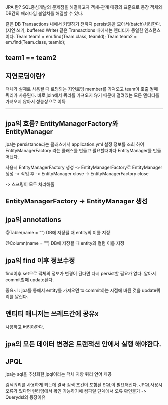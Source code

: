 JPA 란?
SQL중심개발의 문제점을 해결하고자 객체-관계 매핑의 표준으로 등장
객체와 DB간의 패러다임 불일치를 해결할 수 있다.

같은 DB Transactions 내에서 커밋하기 전까지 persist등을 모아서(batch)처리한다.(지연 쓰기, buffered Write)
같은 Transactions 내에서는 엔티티가 동일한 인스턴스이다.
Team team1 = em.find(Team.class, teamId);
Team team2 = em.find(Team.class, teamId);

## team1 == team2

## 지연로딩이란?

객체가 실제로 사용될 때 로딩되는 지연로딩
member를 가져오고 team이 호출 될때 쿼리가 사용된다.
바로 join해서 쿼리를 가져오지 않기 때문에 걸려있는 모든 엔티티를 가져오지 않아서 성능상으로 이득

---

## jpa의 흐름? EntityManagerFactory와 EntityManager

jpa는 persistance라는 클래스에서 application.yml 설정 정보를 조회 하여 EntityManagerFactory 라는 클래스를 만들고
필요할때마다 EntityManager를 만들어낸다.

사용시 EntityManagerFactory 생성 -> EntityManagerFactory로 EntityManager 생성 -> 작업 후 -> EntityManager close -> EntityManagerFactory close

-> 스프링이 모두 처리해줌

## EntityManagerFactory -> EntityManager 생성

## jpa의 annotations

@Table(name = “”)
DB에 저장될 때 entity의 이름 지정

@Column(name = "")
DB에 저장될 때 entity의 컬럼 이름 지정

## jpa의 find 이후 정보수정

find이후 set으로 객체의 정보가 변경이 된다면 다시 persist할 필요가 없다.
알아서 commit할때 update된다.

중요~! : jpa를 통해서 entity를 가져오면 tx commit하는 시점에 바뀐 것을 update쿼리를 날린다.

## 엔티티 매니저는 쓰레드간에 공유x

사용하고 버려야한다.

## jpa의 모든 데이터 변경은 트랜잭션 안에서 실행 해야한다.

## JPQL

jpa는 sql을 추상화한 jpql이라는 객체 지향 쿼리 언어 제공

검색쿼리를 사용하게 되는데
결국 검색 조건이 포함된 SQL이 필요해진다.
JPQL사용시 오류가 있다면 런타임에서 확인 가능하기에 컴파일 단계에서 오류 확인불가 -> Querydsl의 등장이유
